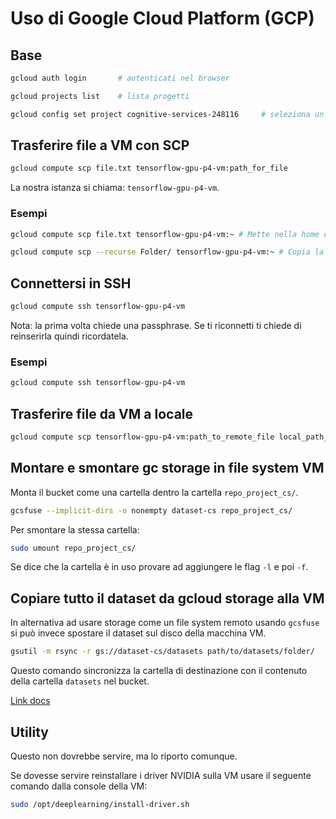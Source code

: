 # Uso di Google Cloud Platform (GCP)

## Base

```bash
gcloud auth login		# autenticati nel browser
```

```bash
gcloud projects list 	# lista progetti
```

```bash
gcloud config set project cognitive-services-248116		# seleziona un progetto
```

## Trasferire file a VM con SCP

```bash
gcloud compute scp file.txt tensorflow-gpu-p4-vm:path_for_file
```

La nostra istanza si chiama: `tensorflow-gpu-p4-vm`.

### Esempi

```bash
gcloud compute scp file.txt tensorflow-gpu-p4-vm:~ # Mette nella home della VM
```

```bash
gcloud compute scp --recurse Folder/ tensorflow-gpu-p4-vm:~ # Copia la cartella Folder nella home della VM
```

## Connettersi in SSH

```bash
gcloud compute ssh tensorflow-gpu-p4-vm
```

Nota: la prima volta chiede una passphrase. Se ti riconnetti ti chiede di reinserirla quindi ricordatela.

### Esempi

```bash
gcloud compute ssh tensorflow-gpu-p4-vm
```

## Trasferire file da VM a locale

```bash
gcloud compute scp tensorflow-gpu-p4-vm:path_to_remote_file local_path_for_file
```

## Montare e smontare gc storage in file system VM

Monta il bucket come una cartella dentro la cartella `repo_project_cs/`.

```bash
gcsfuse --implicit-dirs -o nonempty dataset-cs repo_project_cs/
```

Per smontare la stessa cartella:

```bash
sudo umount repo_project_cs/
```

Se dice che la cartella è in uso provare ad aggiungere le flag `-l` e poi `-f`.

## Copiare tutto il dataset da gcloud storage alla VM

In alternativa ad usare storage come un file system remoto usando `gcsfuse` si può invece spostare il dataset sul disco della macchina VM.

```bash
gsutil -m rsync -r gs://dataset-cs/datasets path/to/datasets/folder/
```

Questo comando sincronizza la cartella di destinazione con il contenuto della cartella `datasets` nel bucket.

[Link docs](https://cloud.google.com/storage/docs/gsutil/commands/rsync#be-careful-when-synchronizing-over-os-specific-file-types-symlinks-devices-etc)

## Utility

Questo non dovrebbe servire, ma lo riporto comunque.

Se dovesse servire reinstallare i driver NVIDIA sulla VM usare il seguente comando dalla console della VM:

```bash
sudo /opt/deeplearning/install-driver.sh
```
